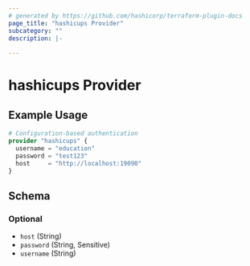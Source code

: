 ```yaml
---
# generated by https://github.com/hashicorp/terraform-plugin-docs
page_title: "hashicups Provider"
subcategory: ""
description: |-
  
---
```


# hashicups Provider



## Example Usage

```terraform
# Configuration-based authentication
provider "hashicups" {
  username = "education"
  password = "test123"
  host     = "http://localhost:19090"
}
```

<!-- schema generated by tfplugindocs -->
## Schema

### Optional

- `host` (String)
- `password` (String, Sensitive)
- `username` (String)
